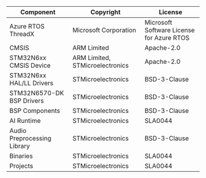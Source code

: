 | Component                    | Copyright                       | License
|---------                     |---------                        |-------
| Azure RTOS ThreadX           | Microsoft Corporation           | Microsoft Software License for Azure RTOS
| CMSIS                        | ARM Limited                     | Apache-2.0
| STM32N6xx CMSIS Device       | ARM Limited, STMicroelectronics | Apache-2.0
| STM32N6xx HAL/LL Drivers     | STMicroelectronics              | BSD-3-Clause
| STM32N6570-DK BSP Drivers    | STMicroelectronics              | BSD-3-Clause
| BSP Components               | STMicroelectronics              | BSD-3-Clause
| AI Runtime                   | STMicroelectronics              | SLA0044
| Audio Preprocessing Library  | STMicroelectronics              | BSD-3-Clause
| Binaries                     | STMicroelectronics              | SLA0044
| Projects                     | STMicroelectronics              | SLA0044
